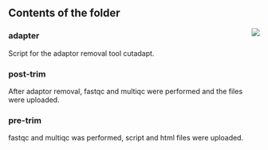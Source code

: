 ## Contents of the folder
<img align="right"  src="https://github.com/RadPa/ATAC-seq/blob/main/pre-analysis/FastQC/qc.png"> 

### adapter 

Script for the adaptor removal tool cutadapt.

### post-trim

After adaptor removal, fastqc and multiqc were performed and the files were uploaded.

### pre-trim

fastqc and multiqc was performed, script and html files were uploaded. 
